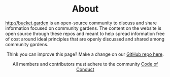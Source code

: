 <div class="spacers"> </div>
<div align="center"><h1>About</h1></div>
<div class="spacers"> </div>


http://bucket.garden is an open-source community to discuss and share information focused on community gardens. The content on the website is open source through these repos and meant to help spread information free of cost around ideal principles that are openly discussed and shared among community gardens. 


<p align="center">
Think you can improve this page? Make a change on our <a href="https://github.com/bucket-garden/bucket.garden/blob/main/about.md">GitHub repo here</a>. 
</p>
<p align="center">
All members and contributors must adhere to the community <a href="https://github.com/bucket-garden/.github/blob/main/docs/CODE_OF_CONDUCT.md">Code of Conduct</a>
</p>
